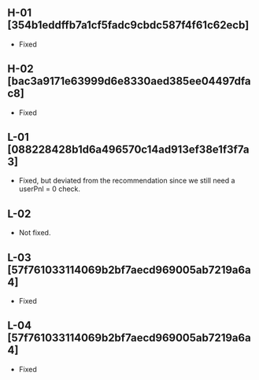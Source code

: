 ## H-01 [354b1eddffb7a1cf5fadc9cbdc587f4f61c62ecb] 
- Fixed
## H-02 [bac3a9171e63999d6e8330aed385ee04497dfac8] 
- Fixed
## L-01 [088228428b1d6a496570c14ad913ef38e1f3f7a3] 
- Fixed, but deviated from the recommendation since we still need a userPnl = 0 check.
## L-02
- Not fixed. 
## L-03 [57f761033114069b2bf7aecd969005ab7219a6a4]
- Fixed
## L-04 [57f761033114069b2bf7aecd969005ab7219a6a4]
- Fixed

